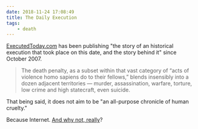 ```yaml
---
date: 2018-11-24 17:08:49
title: The Daily Execution
tags:
    - death
---
```


[ExecutedToday.com](http://www.executedtoday.com) has been publishing "the story of an historical execution that took place on this date, and the story behind it" since October 2007. 

> The death penalty, as a subset within that vast category of “acts of violence homo sapiens do to their fellows,” blends insensibly into a dozen adjacent territories — murder, assassination, warfare, torture, low crime and high statecraft, even suicide.

That being said, it does not aim to be "an all-purpose chronicle of human cruelty."

Because Internet. [And why not, really](http://www.executedtoday.com/cards/)?

